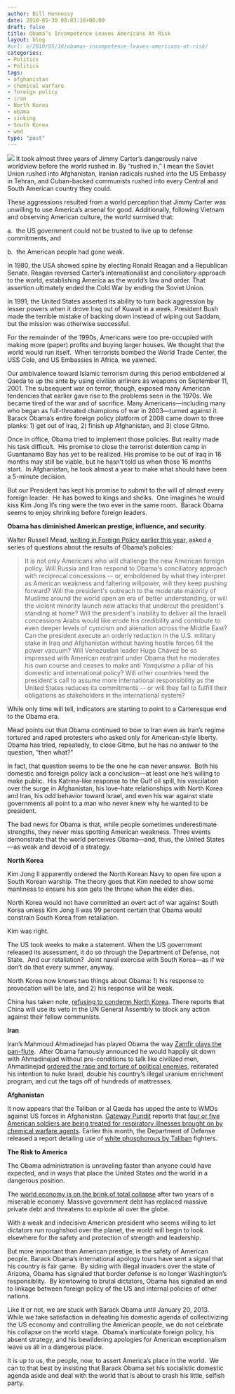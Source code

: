 ```yaml
---
author: Bill Hennessy
date: 2010-05-30 08:03:18+00:00
draft: false
title: Obama’s Incompetence Leaves Americans At Risk
layout: blog
#url: e/2010/05/30/obamas-incompetence-leaves-americans-at-risk/
categories:
- Politics
- Politics
tags:
- afghanistan
- chemical warfare
- foreign policy
- iran
- North Korea
- obama
- sinking
- South Korea
- wmd
type: "post"
---
```


![](https://andrewromanblog.files.wordpress.com/2009/08/obama-transformer.jpg)
It took almost three years of Jimmy Carter’s dangerously naive worldview before the world rushed in. By “rushed in,” I mean the Soviet Union rushed into Afghanistan, Iranian radicals rushed into the US Embassy in Tehran, and Cuban-backed communists rushed into every Central and South American country they could.

These aggressions resulted from a world perception that Jimmy Carter was unwilling to use America’s arsenal for good. Additionally, following Vietnam and observing American culture, the world surmised that:

a.  the US government could not be trusted to live up to defense commitments, and

b.  the American people had gone weak.

In 1980, the USA showed spine by electing Ronald Reagan and a Republican Senate. Reagan reversed Carter’s internationalist and conciliatory approach to the world, establishing America as the world’s law and order. That assertion ultimately ended the Cold War by ending the Soviet Union.

In 1991, the United States asserted its ability to turn back aggression by lesser powers when it drove Iraq out of Kuwait in a week. President Bush made the terrible mistake of backing down instead of wiping out Saddam, but the mission was otherwise successful.

For the remainder of the 1990s, Americans were too pre-occupied with making more (paper) profits and buying larger houses. We thought that the world would run itself.  When terrorists bombed the World Trade Center, the USS Cole, and US Embassies in Africa, we yawned.

Our ambivalence toward Islamic terrorism during this period emboldened al Qaeda to up the ante by using civilian airliners as weapons on September 11, 2001. The subsequent war on terror, though, exposed many American tendencies that earlier gave rise to the problems seen in the 1970s. We became tired of the war and of sacrifice. Many Americans—including many who began as full-throated champions of war in 2003—turned against it.  Barack Obama’s entire foreign policy platform of 2008 came down to three planks: 1) get out of Iraq, 2) finish up Afghanistan, and 3) close Gitmo.

Once in office, Obama tried to implement those policies. But reality made his task difficult.  His promise to close the terrorist detention camp in Guantanamo Bay has yet to be realized. His promise to be out of Iraq in 16 months may still be viable, but he hasn’t told us when those 16 months start.  In Afghanistan, he took almost a year to make what should have been a 5-minute decision.

But our President has kept his promise to submit to the will of almost every foreign leader.  He has bowed to kings and sheiks.  One imagines he would kiss Kim Jong Il’s ring were the two ever in the same room.  Barack Obama seems to enjoy shrinking before foreign leaders.

**Obama has diminished American prestige, influence, and security.**

Walter Russell Mead, [writing in Foreign Policy earlier this year](https://www.foreignpolicy.com/articles/2010/01/04/the_carter_syndrome), asked a series of questions about the results of Obama’s policies:


> It is not only Americans who will challenge the new American foreign policy. Will Russia and Iran respond to Obama's conciliatory approach with reciprocal concessions -- or, emboldened by what they interpret as American weakness and faltering willpower, will they keep pushing forward? Will the president's outreach to the moderate majority of Muslims around the world open an era of better understanding, or will the violent minority launch new attacks that undercut the president's standing at home? Will the president's inability to deliver all the Israeli concessions Arabs would like erode his credibility and contribute to even deeper levels of cynicism and alienation across the Middle East? Can the president execute an orderly reduction in the U.S. military stake in Iraq and Afghanistan without having hostile forces fill the power vacuum? Will Venezuelan leader Hugo Chávez be so impressed with American restraint under Obama that he moderates his own course and ceases to make anti _Yanquismo_ a pillar of his domestic and international policy? Will other countries heed the president's call to assume more international responsibility as the United States reduces its commitments -- or will they fail to fulfill their obligations as stakeholders in the international system?


While only time will tell, indicators are starting to point to a Carteresque end to the Obama era.

Mead points out that Obama continued to bow to Iran even as Iran’s regime tortured and raped protesters who asked only for American-style liberty. Obama has tried, repeatedly, to close Gitmo, but he has no answer to the question, “then what?”

In fact, that question seems to be the one he can never answer.  Both his domestic and foreign policy lack a conclusion—at least one he’s willing to make public.  His Katrina-like response to the Gulf oil spill, his vascilation over the surge in Afghanistan, his love-hate relationships with North Korea and Iran, his odd behavior toward Israel, and even his war against state governments all point to a man who never knew why he wanted to be president.

The bad news for Obama is that, while people sometimes underestimate strengths, they never miss spotting American weakness. Three events demonstrate that the world perceives Obama—and, thus, the United States—as weak and devoid of a strategy.

**North Korea**

Kim Jong Il apparently ordered the North Korean Navy to open fire upon a South Korean warship. The theory goes that Kim needed to show some manliness to ensure his son gets the throne when the elder dies.

North Korea would not have committed an overt act of war against South Korea unless Kim Jong Il was 99 percent certain that Obama would constrain South Korea from retaliation.

Kim was right.

The US took weeks to make a statement. When the US government released its assessment, it do so through the Department of Defense, not State.  And our retaliation?  Joint naval exercise with South Korea—as if we don’t do that every summer, anyway.

North Korea now knows two things about Obama: 1) his response to provocation will be late, and 2) his response will be weak.

China has taken note, [refusing to condemn North Korea](https://www.google.com/hostednews/afp/article/ALeqM5h95UgnTdcwz_vjjMoiuKgXfYbgug). There reports that China will use its veto in the UN General Assembly to block any action against their fellow communists.

**Iran**

Iran’s Mahmoud Ahmadinejad has played Obama the way [Zamfir plays the pan-flute](https://www.gheorghe-zamfir.com/index-e.htm).  After Obama famously announced he would happily sit down with Ahmadinejad without pre-conditions to talk like civilized men, Ahmadinejad [ordered the rape and torture of political enemies](https://www.timesonline.co.uk/tol/news/world/middle_east/article6839335.ece), reiterated his intention to nuke Israel, double his country’s illegal uranium enrichment program, and cut the tags off of hundreds of mattresses.

**Afghanistan**

It now appears that the Taliban or al Qaeda has upped the ante to WMDs against US forces in Afghanistan. [Gateway Pundit](https://gatewaypundit.firstthings.com/) reports that [four or five American soldiers are being treated for respiratory illnesses brought on by chemical warfare agents](https://gatewaypundit.firstthings.com/2010/05/breaking-taliban-using-chemical-weapons-against-us-troops-4-5-troops-reportedly-fall-ill/#comments). Earlier this month, the Department of Defense released a report detailing use of [white phosphorous by Taliban](https://www.google.com/hostednews/afp/article/ALeqM5hC2C1WXP8qLV6aparT8wMJ3p0jXQ) fighters.

**The Risk to America**

The Obama administration is unraveling faster than anyone could have expected, and in ways that place the United States and the world in a dangerous position.

The [world economy is on the brink of total collapse](https://www.nytimes.com/2010/05/30/opinion/30sun1.html?ref=global-home) after two years of a miserable economy. Massive government debt has replaced massive private debt and threatens to explode all over the globe.

With a weak and indecisive American president who seems willing to let dictators run roughshod over the planet, the world will begin to look elsewhere for the safety and protection of strength and leadership.

But more important than American prestige, is the safety of American people. Barack Obama’s international apology tours have sent a signal that his country is fair game.  By siding with illegal invaders over the state of Arizona, Obama has signaled that border defense is no longer Washington’s responsiblity.  By kowtowing to brutal dictators, Obama has signaled an end to linkage between foreign policy of the US and internal policies of other nations.

Like it or not, we are stuck with Barack Obama until January 20, 2013.  While we take satisfaction in defeating his domestic agenda of collectivizing the US economy and controlling the American people, we do not celebrate his collapse on the world stage.  Obama’s inarticulate foreign policy, his absent strategy, and his bewildering apologies for American exceptionalism leave us all in a dangerous place.

It is up to us, the people, now, to assert America’s place in the world.  We can to that best by insisting that Barack Obama set his socialistic domestic agenda aside and deal with the world that is about to crash his little, selfish party.
